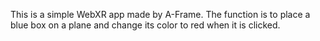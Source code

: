 This is a simple WebXR app made by A-Frame. The function is to place a blue box on a plane and change its color to red when it is clicked.
